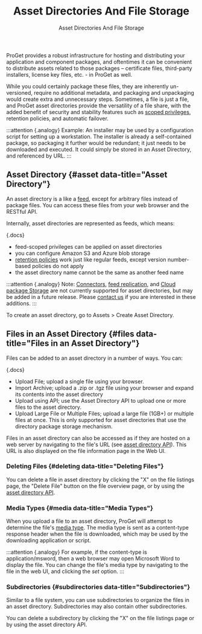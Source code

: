 ﻿---
title: Asset Directories And File Storage
subtitle: Asset Directories And File Storage
sequence: 400
keywords: proget,assets
---

ProGet provides a robust infrastructure for hosting and distributing your application and component packages, and oftentimes it can be convenient to distribute assets related to those packages – certificate files, third-party installers, license key files, etc. - in ProGet as well.

While you could certainly package these files, they are inherently un-versioned, require no additional metadata, and packaging and unpackaging would create extra and unnecessary steps. Sometimes, a file is just a file, and ProGet asset directories provide the versatility of a file share, with the added benefit of security and stability features such as [scoped privileges](/docs/proget/administration/security), retention policies, and automatic failover.

:::attention {.analogy}
Example: An installer may be used by a configuration script for setting up a workstation. The installer is already a self-contained package, so packaging it further would be redundant; it just needs to be downloaded and executed. It could simply be stored in an Asset Directory, and referenced by URL.
:::

## Asset Directory {#asset data-title="Asset Directory"}

An asset directory is a like a [feed](/docs/proget/core-concepts/feeds), except for arbitrary files instead of package files. You can access these files from your web browser and the RESTful API.

Internally, asset directories are represented as feeds, which means:

{.docs}
- feed-scoped privileges can be applied on asset directories
- you can configure Amazon S3 and Azure blob storage
- [retention policies](/docs/proget/administration/retention-rules) work just like regular feeds, except version number-based policies do not apply
- the asset directory name cannot be the same as another feed name

:::attention {.analogy}
Note: [Connectors](/docs/proget/core-concepts/feeds/connectors), [feed replication](/docs/proget/advanced/feed-replication), and [Cloud package Storage](/docs/proget/advanced/cloud-storage) are not currently supported for asset directories, but may be added in a future release. Please [contact us](/contact) if you are interested in these additions.
:::

To create an asset directory, go to Assets > Create Asset Directory.

## Files in an Asset Directory {#files data-title="Files in an Asset Directory"}

Files can be added to an asset directory in a number of ways. You can:

{.docs}
- Upload File; upload a single file using your browser.
-  Import Archive; upload a .zip or .tgz file using your browser and expand its contents into the asset directory
- Upload using API; use the Asset Directory API to upload one or more files to the asset directory.
- Upload Large File or Multiple Files; upload a large file (1GB+) or multiple files at once. This is only supported for asset directories that use the directory package storage mechanism.

Files in an asset directory can also be accessed as if they are hosted on a web server by navigating to the file's URL (see [asset directory API](/docs/proget/reference/asset-directories-api)). This URL is also displayed on the file information page in the Web UI.

### Deleting Files {#deleting data-title="Deleting Files"}

You can delete a file in asset directory by clicking the "X" on the file listings page, the "Delete File" button on the file overview page, or by using the [asset directory API](/docs/proget/reference/asset-directories-api).

### Media Types {#media data-title="Media Types"}

When you upload a file to an asset directory, ProGet will attempt to determine the file's [media type](https://en.wikipedia.org/wiki/Media_type). The media type is sent as a content-type response header when the file is downloaded, which may be used by the downloading application or script.

:::attention {.analogy}
For example, if the content-type is application/msword, then a web browser may open Microsoft Word to display the file. You can change the file's media type by navigating to the file in the web UI, and clicking the *set* option.
:::

### Subdirectories {#subdirectories data-title="Subdirectories"}

Similar to a file system, you can use subdirectories to organize the files in an asset directory. Subdirectories may also contain other subdirectories.

You can delete a subdirectory by clicking the "X" on the file listings page or by using the asset directory API.
